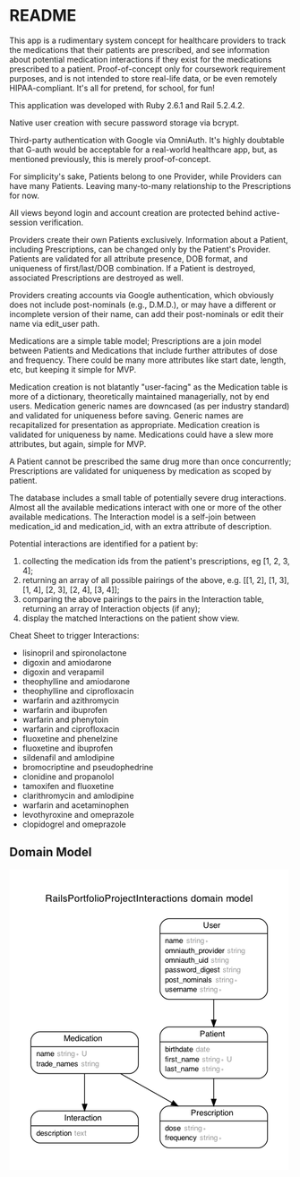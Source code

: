 # README

This app is a rudimentary system concept for healthcare providers to track the medications that their patients are prescribed, and see information about potential medication interactions if they exist for the medications prescribed to a patient. Proof-of-concept only for coursework requirement purposes, and is not intended to store real-life data, or be even remotely HIPAA-compliant. It's all for pretend, for school, for fun!

This application was developed with Ruby 2.6.1 and Rail 5.2.4.2.

Native user creation with secure password storage via bcrypt.

Third-party authentication with Google via OmniAuth. It's highly doubtable that G-auth would be acceptable for a real-world healthcare app, but, as mentioned previously, this is merely proof-of-concept. 

For simplicity's sake, Patients belong to one Provider, while Providers can have many Patients. Leaving many-to-many relationship to the Prescriptions for now.

All views beyond login and account creation are protected behind active-session verification.

Providers create their own Patients exclusively. Information about a Patient, including Prescriptions, can be changed only by the Patient's Provider. Patients are validated for all attribute presence, DOB format, and uniqueness of first/last/DOB combination. If a Patient is destroyed, associated Prescriptions are destroyed as well.

Providers creating accounts via Google authentication, which obviously does not include post-nominals (e.g., D.M.D.), or may have a different or incomplete version of their name, can add their post-nominals or edit their name via edit_user path.

Medications are a simple table model; Prescriptions are a join model between Patients and Medications that include further attributes of dose and frequency. There could be many more attributes like start date, length, etc, but keeping it simple for MVP.

Medication creation is not blatantly "user-facing" as the Medication table is more of a dictionary, theoretically maintained managerially, not by end users. Medication generic names are downcased (as per industry standard) and validated for uniqueness before saving. Generic names are recapitalized for presentation as appropriate. Medication creation is validated for uniqueness by name. Medications could have a slew more attributes, but again, simple for MVP.

A Patient cannot be prescribed the same drug more than once concurrently; Prescriptions are validated for uniqueness by medication as scoped by patient.

The database includes a small table of potentially severe drug interactions. Almost all the available medications interact with one or more of the other available medications. The Interaction model is a self-join between medication_id and medication_id, with an extra attribute of description. 

Potential interactions are identified for a patient by:

1. collecting the medication ids from the patient's prescriptions, eg [1, 2, 3, 4];
2. returning an array of all possible pairings of the above, e.g. [[1, 2], [1, 3], [1, 4], [2, 3], [2, 4], [3, 4]];
3. comparing the above pairings to the pairs in the Interaction table, returning an array of Interaction objects (if any);
4. display the matched Interactions on the patient show view.

Cheat Sheet to trigger Interactions:

* lisinopril and spironolactone
* digoxin and amiodarone
* digoxin and verapamil
* theophylline and amiodarone
* theophylline and ciprofloxacin
* warfarin and azithromycin
* warfarin and ibuprofen
* warfarin and phenytoin
* warfarin and ciprofloxacin
* fluoxetine and phenelzine
* fluoxetine and ibuprofen
* sildenafil and amlodipine
* bromocriptine and pseudophedrine
* clonidine and propanolol
* tamoxifen and fluoxetine
* clarithromycin and amlodipine
* warfarin and acetaminophen
* levothyroxine and omeprazole
* clopidogrel and omeprazole

## Domain Model
![domain model](/erd.png)